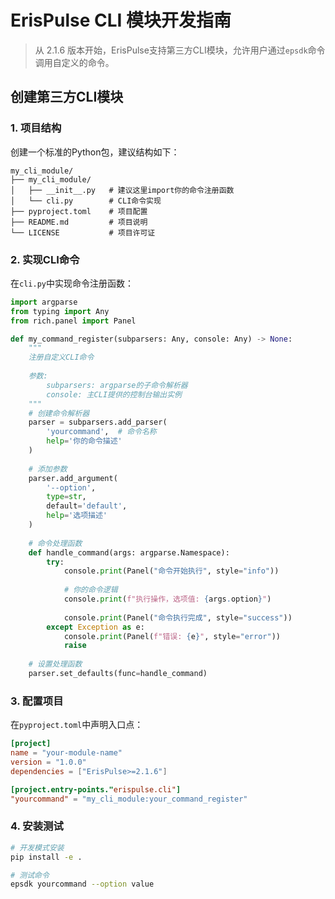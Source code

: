 # ErisPulse CLI 模块开发指南
> 从 2.1.6 版本开始，ErisPulse支持第三方CLI模块，允许用户通过`epsdk`命令调用自定义的命令。

## 创建第三方CLI模块

### 1. 项目结构
创建一个标准的Python包，建议结构如下：
```
my_cli_module/
├── my_cli_module/
│   ├── __init__.py   # 建议这里import你的命令注册函数
│   └── cli.py        # CLI命令实现
├── pyproject.toml    # 项目配置
├── README.md         # 项目说明
└── LICENSE           # 项目许可证
```

### 2. 实现CLI命令

在`cli.py`中实现命令注册函数：

```python
import argparse
from typing import Any
from rich.panel import Panel

def my_command_register(subparsers: Any, console: Any) -> None:
    """
    注册自定义CLI命令
    
    参数:
        subparsers: argparse的子命令解析器
        console: 主CLI提供的控制台输出实例
    """
    # 创建命令解析器
    parser = subparsers.add_parser(
        'yourcommand',  # 命令名称
        help='你的命令描述'
    )
    
    # 添加参数
    parser.add_argument(
        '--option',
        type=str,
        default='default',
        help='选项描述'
    )
    
    # 命令处理函数
    def handle_command(args: argparse.Namespace):
        try:
            console.print(Panel("命令开始执行", style="info"))
            
            # 你的命令逻辑
            console.print(f"执行操作，选项值: {args.option}")
            
            console.print(Panel("命令执行完成", style="success"))
        except Exception as e:
            console.print(Panel(f"错误: {e}", style="error"))
            raise
    
    # 设置处理函数
    parser.set_defaults(func=handle_command)
```

### 3. 配置项目

在`pyproject.toml`中声明入口点：

```toml
[project]
name = "your-module-name"
version = "1.0.0"
dependencies = ["ErisPulse>=2.1.6"]

[project.entry-points."erispulse.cli"]
"yourcommand" = "my_cli_module:your_command_register"
```

### 4. 安装测试

```bash
# 开发模式安装
pip install -e .

# 测试命令
epsdk yourcommand --option value
```
